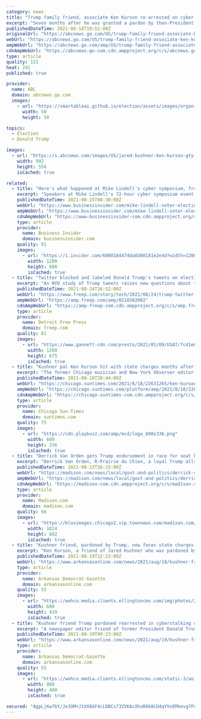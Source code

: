 ```yaml
---
category: news
title: "Trump family friend, associate Ken Kurson re-arrested on cyber-stalking charges"
excerpt: "Seven months after he was granted a pardon by then-President Trump, Ken Kurson, a friend of Trump's son-in-law, was arrested Wednesday on new charges."
publishedDateTime: 2021-08-18T19:51:00Z
originalUrl: "https://abcnews.go.com/US/trump-family-friend-associate-ken-kurson-arrested-cyber/story?id=79507632"
webUrl: "https://abcnews.go.com/US/trump-family-friend-associate-ken-kurson-arrested-cyber/story?id=79507632"
ampWebUrl: "https://abcnews.go.com/amp/US/trump-family-friend-associate-ken-kurson-arrested-cyber/story?id=79507632"
cdnAmpWebUrl: "https://abcnews-go-com.cdn.ampproject.org/c/s/abcnews.go.com/amp/US/trump-family-friend-associate-ken-kurson-arrested-cyber/story?id=79507632"
type: article
quality: 121
heat: 241
published: true

provider:
  name: ABC
  domain: abcnews.go.com
  images:
    - url: "https://smartableai.github.io/election/assets/images/organizations/abcnews.go.com-50x50.jpg"
      width: 50
      height: 50

topics:
  - Election
  - Donald Trump

images:
  - url: "https://s.abcnews.com/images/US/jared-kushner-ken-kurson-gty-jt-210817_1629240427687_hpMain_16x9_992.jpg"
    width: 992
    height: 558
    isCached: true

related:
  - title: "Here's what happened at Mike Lindell's cyber symposium, from him storming offstage to Bolsonaro's son giving him a MAGA hat signed by Trump"
    excerpt: "Speakers at Mike Lindell's 72-hour cyber symposium event included Ronald Watkins, Steve Bannon, and the son of Brazilian President Jair Bolsonaro."
    publishedDateTime: 2021-08-15T08:30:00Z
    webUrl: "https://www.businessinsider.com/mike-lindell-voter-election-fraud-cyber-symposium-donald-trump-bolsonaro-2021-8"
    ampWebUrl: "https://www.businessinsider.com/mike-lindell-voter-election-fraud-cyber-symposium-donald-trump-bolsonaro-2021-8?amp"
    cdnAmpWebUrl: "https://www-businessinsider-com.cdn.ampproject.org/c/s/www.businessinsider.com/mike-lindell-voter-election-fraud-cyber-symposium-donald-trump-bolsonaro-2021-8?amp"
    type: article
    provider:
      name: Business Insider
      domain: businessinsider.com
    quality: 91
    images:
      - url: "https://i.insider.com/6080184474da0300181e2e4d?width=1200&format=jpeg"
        width: 1200
        height: 600
        isCached: true
  - title: "Twitter blocked and labeled Donald Trump's tweets on election fraud. They spread anyway."
    excerpt: "An NYU study of Trump tweets raises new questions about the ability of social media companies to halt the flood of falsehoods during election cycles."
    publishedDateTime: 2021-08-24T16:52:00Z
    webUrl: "https://www.freep.com/story/tech/2021/08/24/trump-twitter-block-election-fraud-tweets-facebook-instagram-posts/8218382002/"
    ampWebUrl: "https://amp.freep.com/amp/8218382002"
    cdnAmpWebUrl: "https://amp-freep-com.cdn.ampproject.org/c/s/amp.freep.com/amp/8218382002"
    type: article
    provider:
      name: Detroit Free Press
      domain: freep.com
    quality: 81
    images:
      - url: "https://www.gannett-cdn.com/presto/2021/01/09/USAT/fc41e6c8-15fe-4e63-b1ab-c54f6b834ea6-VPC_TRUMP_BANNED_FROM_TWITTER_DESK.00_00_34_26.Still001.jpg?auto=webp&crop=1911,1075,x8,y0&format=pjpg&width=1200"
        width: 1200
        height: 675
        isCached: true
  - title: "Kushner pal Ken Kurson hit with state charges months after Trump pardon"
    excerpt: "The former Chicago musician and New York Observer editor is accused of cyberstalking his wife during heated divorce proceedings."
    publishedDateTime: 2021-08-18T20:44:00Z
    webUrl: "https://chicago.suntimes.com/2021/8/18/22631265/ken-kurson-cyberstalking-charges-jared-kushner-donald-trump-pardon-new-york-observer-green"
    ampWebUrl: "https://chicago.suntimes.com/platform/amp/2021/8/18/22631265/ken-kurson-cyberstalking-charges-jared-kushner-donald-trump-pardon-new-york-observer-green"
    cdnAmpWebUrl: "https://chicago-suntimes-com.cdn.ampproject.org/c/s/chicago.suntimes.com/platform/amp/2021/8/18/22631265/ken-kurson-cyberstalking-charges-jared-kushner-donald-trump-pardon-new-york-observer-green"
    type: article
    provider:
      name: Chicago Sun-Times
      domain: suntimes.com
    quality: 75
    images:
      - url: "https://cdn.playbuzz.com/amp/mcd/logo_600x336.png"
        width: 600
        height: 336
        isCached: true
  - title: "Derrick Van Orden gets Trump endorsement in race for seat held by retiring Rep. Ron Kind"
    excerpt: "Derrick Van Orden, R-Prairie du Chien, a loyal Trump ally, is now the only candidate in the race for the seat after longtime Rep. Ron Kind, D-La Crosse, announced his"
    publishedDateTime: 2021-08-13T16:15:00Z
    webUrl: "https://madison.com/news/local/govt-and-politics/derrick-van-orden-gets-trump-endorsement-in-race-for-seat-held-by-retiring-rep-ron/article_d55e7b10-1ed5-597f-ac5b-f217de748224.html"
    ampWebUrl: "https://madison.com/news/local/govt-and-politics/derrick-van-orden-gets-trump-endorsement-in-race-for-seat-held-by-retiring-rep-ron/article_d55e7b10-1ed5-597f-ac5b-f217de748224.amp.html"
    cdnAmpWebUrl: "https://madison-com.cdn.ampproject.org/c/s/madison.com/news/local/govt-and-politics/derrick-van-orden-gets-trump-endorsement-in-race-for-seat-held-by-retiring-rep-ron/article_d55e7b10-1ed5-597f-ac5b-f217de748224.amp.html"
    type: article
    provider:
      name: Madison.com
      domain: madison.com
    quality: 66
    images:
      - url: "https://bloximages.chicago2.vip.townnews.com/madison.com/content/tncms/assets/v3/editorial/e/fc/efc59a83-57df-5335-9878-13ee995e9b45/611695e07a9bb.image.jpg?resize=1024%2C682"
        width: 1024
        height: 682
        isCached: true
  - title: "Kushner friend, pardoned by Trump, now faces state charges in New York"
    excerpt: "Ken Kurson, a friend of Jared Kushner who was pardoned by President Donald Trump in a cyberstalking case, now faces state cyberstalking charges in New York. Prosecutors say Kurson hacked his then-wife's online accounts and sent threatening messages during their divorce proceedings."
    publishedDateTime: 2021-08-19T12:23:00Z
    webUrl: "https://www.arkansasonline.com/news/2021/aug/18/kushner-friend-pardoned-trump-now-faces-state-char/?appnews"
    type: article
    provider:
      name: Arkansas Democrat-Gazette
      domain: arkansasonline.com
    quality: 55
    images:
      - url: "https://wehco.media.clients.ellingtoncms.com/img/photos/2021/08/18/AP20297783355729_t600.jpg?4326734cdb8e39baa3579048ef63ad7b451e7676"
        width: 600
        height: 419
        isCached: true
  - title: "Kushner friend Trump pardoned rearrested in cyberstalking case"
    excerpt: "A newspaper editor friend of former President Donald Trump's son-in-law Jared Kushner was hit Wednesday with state cyberstalking charges in New York, seven months after Trump pardoned him in a similar federal case just before leaving office."
    publishedDateTime: 2021-08-19T09:23:00Z
    webUrl: "https://www.arkansasonline.com/news/2021/aug/19/kushner-friend-trump-pardoned-rearrested-cyberstal/"
    type: article
    provider:
      name: Arkansas Democrat-Gazette
      domain: arkansasonline.com
    quality: 55
    images:
      - url: "https://wehco.media.clients.ellingtoncms.com/static-3/ao_redesign/graphics/adgog.jpg"
        width: 800
        height: 400
        isCached: true

secured: "AgpLjKw7bY/Je3OM+J1XX6GF4cLDBCs73ZVKAcXhuROk8CU4qYVnEMkevg7FmFi2YiXI5VJPexloBX5A7d2v4vXVvATuDn+bw70r1qtBw5LA4GNkwciOJtFE4f2jcxwRxWQz2XNqP1hZrAhKZAjpkdqPESFK57gP6QrHCMQ1ORw19oGVvrCDF+/qN6Yi4gXZM3aGaUB0Y6kKMHXVNDaI0wYtjquRQAdyUCBOShxaTZzzfqvzFg7uahyhqYLo1U4hqcsi6L4naDHxUrguKrF7/k/9yOzU5V5nPWero+jxFrvTAal1A1grIvnbLx1B2/lfLXsxk4Twbq+7mE/rivNWBzitcH0HoRsJ0hqbt2GL50w=;BcS6bCcap9fVD84Pnad9PQ=="
---
```


